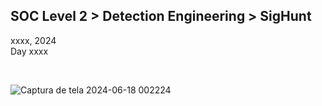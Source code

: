 <h2> SOC Level 2 > Detection Engineering > SigHunt</h2>

xxxx, 2024 <br>
Day xxxx<br>

<br>


![Captura de tela 2024-06-18 002224](https://github.com/user-attachments/assets/c501fbe9-ea07-43a8-aa7c-6ac00e07657d)
